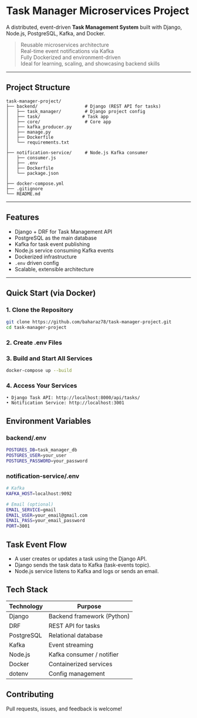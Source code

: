 # Task Manager Microservices Project

A distributed, event-driven **Task Management System** built with Django, Node.js, PostgreSQL, Kafka, and Docker.

> Reusable microservices architecture  
> Real-time event notifications via Kafka  
> Fully Dockerized and environment-driven  
> Ideal for learning, scaling, and showcasing backend skills

---

## Project Structure

```text
task-manager-project/
├── backend/                  # Django (REST API for tasks)
│   ├── task_manager/         # Django project config
│   ├── task/                # Task app
│   ├── core/                 # Core app
│   ├── kafka_producer.py
│   ├── manage.py
│   ├── Dockerfile
│   └── requirements.txt
│
├── notification-service/     # Node.js Kafka consumer
│   ├── consumer.js
│   ├── .env
│   ├── Dockerfile
│   └── package.json
│
├── docker-compose.yml
├── .gitignore
└── README.md
```

---

## Features

- Django + DRF for Task Management API
- PostgreSQL as the main database
- Kafka for task event publishing
- Node.js service consuming Kafka events
- Dockerized infrastructure
- `.env` driven config
- Scalable, extensible architecture

---

## Quick Start (via Docker)

### 1. Clone the Repository

```bash
git clone https://github.com/baharaz78/task-manager-project.git
cd task-manager-project
```

### 2. Create .env Files

### 3. Build and Start All Services

```bash
docker-compose up --build
```

### 4. Access Your Services

	• Django Task API: http://localhost:8000/api/tasks/
	• Notification Service: http://localhost:3001

## Environment Variables

### backend/.env

```bash
POSTGRES_DB=task_manager_db
POSTGRES_USER=your_user
POSTGRES_PASSWORD=your_password
```

### notification-service/.env

```bash
# Kafka
KAFKA_HOST=localhost:9092

# Email (optional)
EMAIL_SERVICE=gmail
EMAIL_USER=your_email@gmail.com
EMAIL_PASS=your_email_password
PORT=3001
```

## Task Event Flow

- A user creates or updates a task using the Django API.
- Django sends the task data to Kafka (task-events topic).
- Node.js service listens to Kafka and logs or sends an email.

## Tech Stack

| Technology | Purpose                    |
|------------|----------------------------|
| Django     | Backend framework (Python) |
| DRF        | REST API for tasks         |
| PostgreSQL | Relational database        |
| Kafka      | Event streaming            |
| Node.js    | Kafka consumer / notifier  |
| Docker     | Containerized services     |
| dotenv     | Config management          |

## Contributing

Pull requests, issues, and feedback is welcome!
